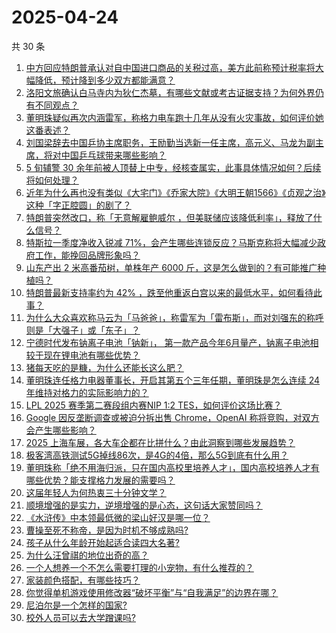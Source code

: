 # 2025-04-24

共 30 条

<!-- BEGIN -->
<!-- 最后更新时间 Thu Apr 24 2025 00:44:39 GMT+0800 (China Standard Time) -->

1. [中方回应特朗普承认对自中国进口商品的关税过高，美方此前称预计税率将大幅降低，预计降到多少双方都能满意？](https://www.zhihu.com/search?q=https%3A%2F%2Fapi.zhihu.com%2Fquestions%2F1898309261072756888)
1. [洛阳文旅确认白马寺内为狄仁杰墓，有哪些文献或考古证据支持？为何外界仍有不同观点？](https://www.zhihu.com/search?q=https%3A%2F%2Fapi.zhihu.com%2Fquestions%2F1898300099563581740)
1. [董明珠疑似再次内涵雷军，称格力电车跑十几年从没有火灾事故，如何评价她这番表述？](https://www.zhihu.com/search?q=https%3A%2F%2Fapi.zhihu.com%2Fquestions%2F1898361869783238096)
1. [刘国梁辞去中国乒协主席职务，王励勤当选新一任主席，高元义、马龙为副主席，将对中国乒乓球带来哪些影响？](https://www.zhihu.com/search?q=https%3A%2F%2Fapi.zhihu.com%2Fquestions%2F1898308852761458658)
1. [5 旬辅警 30 余年前被人顶替上中专，经核查属实，此事具体情况如何？后续将如何处理？](https://www.zhihu.com/search?q=https%3A%2F%2Fapi.zhihu.com%2Fquestions%2F1898323551913752478)
1. [近年为什么再也没有类似《大宅门》《乔家大院》《大明王朝1566》《贞观之治》这种「字正腔圆」的剧了？](https://www.zhihu.com/search?q=https%3A%2F%2Fapi.zhihu.com%2Fquestions%2F1896961464666943998)
1. [特朗普突然改口，称「无意解雇鲍威尔 ，但美联储应该降低利率」，释放了什么信号？](https://www.zhihu.com/search?q=https%3A%2F%2Fapi.zhihu.com%2Fquestions%2F1898311243820951281)
1. [特斯拉一季度净收入锐减 71%，会产生哪些连锁反应？马斯克称将大幅减少政府工作，能挽回品牌形象吗？](https://www.zhihu.com/search?q=https%3A%2F%2Fapi.zhihu.com%2Fquestions%2F1898281458046564195)
1. [山东产出 2 米高番茄树，单株年产 6000 斤，这是怎么做到的？有可能推广种植吗？](https://www.zhihu.com/search?q=https%3A%2F%2Fapi.zhihu.com%2Fquestions%2F1897936876964372743)
1. [特朗普最新支持率约为 42% ，跌至他重返白宫以来的最低水平，如何看待此事？](https://www.zhihu.com/search?q=https%3A%2F%2Fapi.zhihu.com%2Fquestions%2F1897962206496294583)
1. [为什么大众喜欢称马云为「马爸爸」，称雷军为「雷布斯」，而对刘强东的称呼则是「大强子」或「东子」？](https://www.zhihu.com/search?q=https%3A%2F%2Fapi.zhihu.com%2Fquestions%2F1898279638427480717)
1. [宁德时代发布钠离子电池「钠新」， 第一款产品今年6月量产，钠离子电池相较于现在锂电池有哪些优势？](https://www.zhihu.com/search?q=https%3A%2F%2Fapi.zhihu.com%2Fquestions%2F1897679035980538072)
1. [猪每天吃的是糠，为什么还能长这么肥？](https://www.zhihu.com/search?q=https%3A%2F%2Fapi.zhihu.com%2Fquestions%2F1892252106003562753)
1. [董明珠连任格力电器董事长，开启其第五个三年任期，董明珠是怎么连续 24 年维持对格力的实际影响力的？](https://www.zhihu.com/search?q=https%3A%2F%2Fapi.zhihu.com%2Fquestions%2F1898096293731075439)
1. [LPL 2025 赛季第二赛段组内赛NIP 1:2 TES，如何评价这场比赛？](https://www.zhihu.com/search?q=https%3A%2F%2Fapi.zhihu.com%2Fquestions%2F1898449342202902179)
1. [Google 因反垄断调查或被迫分拆出售 Chrome，OpenAI 称将竞购，对双方会产生哪些影响？](https://www.zhihu.com/search?q=https%3A%2F%2Fapi.zhihu.com%2Fquestions%2F1898369727786611641)
1. [2025 上海车展，各大车企都在比拼什么？由此洞察到哪些发展趋势？](https://www.zhihu.com/search?q=https%3A%2F%2Fapi.zhihu.com%2Fquestions%2F1897625201648300592)
1. [极客湾高铁测试5G掉线86次，是4G的4倍，那么5G到底有什么用？](https://www.zhihu.com/search?q=https%3A%2F%2Fapi.zhihu.com%2Fquestions%2F1897746007296570602)
1. [董明珠称「绝不用海归派，只在国内高校里培养人才」，国内高校培养人才有哪些优势？能支撑格力发展的需要吗？](https://www.zhihu.com/search?q=https%3A%2F%2Fapi.zhihu.com%2Fquestions%2F1898336751686218417)
1. [这届年轻人为何热衷三十分钟文学？](https://www.zhihu.com/search?q=https%3A%2F%2Fapi.zhihu.com%2Fquestions%2F1895502375155889907)
1. [顺境增强的是实力，逆境增强的是心态，这句话大家赞同吗？](https://www.zhihu.com/search?q=https%3A%2F%2Fapi.zhihu.com%2Fquestions%2F661873002)
1. [《水浒传》中本领最低微的梁山好汉是哪一位？](https://www.zhihu.com/search?q=https%3A%2F%2Fapi.zhihu.com%2Fquestions%2F666339324)
1. [曹操至死不称帝，是因为时机不够成熟吗?](https://www.zhihu.com/search?q=https%3A%2F%2Fapi.zhihu.com%2Fquestions%2F12183095576)
1. [孩子从什么年龄开始起适合读四大名著?](https://www.zhihu.com/search?q=https%3A%2F%2Fapi.zhihu.com%2Fquestions%2F1893945770668972020)
1. [为什么汪曾祺的地位出奇的高？](https://www.zhihu.com/search?q=https%3A%2F%2Fapi.zhihu.com%2Fquestions%2F50695794)
1. [一个人想养一个不怎么需要打理的小宠物，有什么推荐的？](https://www.zhihu.com/search?q=https%3A%2F%2Fapi.zhihu.com%2Fquestions%2F313545564)
1. [家装颜色搭配，有哪些技巧？](https://www.zhihu.com/search?q=https%3A%2F%2Fapi.zhihu.com%2Fquestions%2F21796262)
1. [你觉得单机游戏使用修改器“破坏平衡”与“自我满足”的边界在哪？](https://www.zhihu.com/search?q=https%3A%2F%2Fapi.zhihu.com%2Fquestions%2F1897990323604534362)
1. [尼泊尔是一个怎样的国家?](https://www.zhihu.com/search?q=https%3A%2F%2Fapi.zhihu.com%2Fquestions%2F39836323)
1. [校外人员可以去大学蹭课吗?](https://www.zhihu.com/search?q=https%3A%2F%2Fapi.zhihu.com%2Fquestions%2F1897811828869924730)

<!-- END -->
